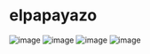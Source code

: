 # elpapayazo

![image](https://github.com/carlosjvargase/elpapayazo/assets/104727028/3af111d1-3205-49e5-8ccc-1aa45e99f5d8)
![image](https://github.com/carlosjvargase/elpapayazo/assets/104727028/1a3ed69e-842f-4f75-a47b-9e62dd3bbb1f)
![image](https://github.com/carlosjvargase/elpapayazo/assets/104727028/968d13bc-fad2-4548-8873-43a2a6dc1a60)
![image](https://github.com/carlosjvargase/elpapayazo/assets/104727028/2bf2d0df-0359-4794-8434-674d70c54050)



